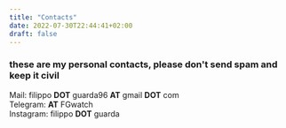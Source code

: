 ```yaml
---
title: "Contacts"
date: 2022-07-30T22:44:41+02:00
draft: false
---
```

### these are my personal contacts, please don't send spam and keep it civil

Mail: filippo **DOT** guarda96 **AT** gmail **DOT** com  
Telegram: **AT** FGwatch  
Instagram: filippo **DOT** guarda
